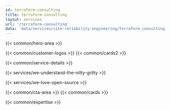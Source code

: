 ```yaml
---
id: terraform-consulting
title: terraform-consulting
layout: services
url: '/terraform-consulting'
data: 'data/services/site-reliability-engineering/terraform_consulting.json'
---
```


<!-- Build Better Cloud Native Products Faster -->
{{< common/hero-area >}}
<!-- Trusted by leading companies -->
{{< common/customer-logos >}}
{{< common/cards2 >}}
<!-- By your side in your Microservices adoption journey -->
{{< common/service-details >}}
<!-- We Understand the Nitty-Gritty! -->
{{< services/we-understand-the-nitty-gritty >}}
<!-- We Love Open Source -->
{{< services/we-love-open-source >}}
<!-- Why Choose InfraCloud as your Microservices Adoption Partner? -->


<!-- Ready to Build Better Cloud Native Products? -->
{{< common/cta-area >}}
{{< common/cards >}}




<!-- Team with the Diverse Set of Technical Expertise -->
{{< common/expertise >}}

